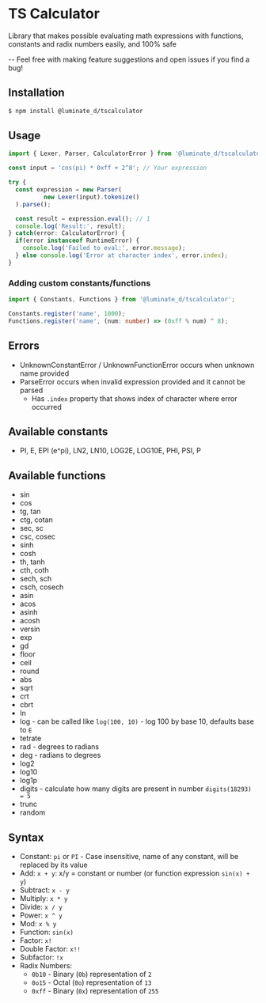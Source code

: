 # TS Calculator
Library that makes possible evaluating math expressions with
functions, constants and radix numbers easily, and 100% safe

-- Feel free with making feature suggestions and open issues if you find a bug!

## Installation
```sh
$ npm install @luminate_d/tscalculator
```

## Usage

```ts
import { Lexer, Parser, CalculatorError } from '@luminate_d/tscalculator';

const input = 'cos(pi) * 0xff + 2^8'; // Your expression

try {
  const expression = new Parser(
          new Lexer(input).tokenize()
  ).parse();

  const result = expression.eval(); // 1
  console.log('Result:', result);
} catch(error: CalculatorError) {
  if(error instanceof RuntimeError) {
    console.log('Failed to eval:', error.message);
  } else console.log('Error at character index', error.index);
}
```

### Adding custom constants/functions
```ts
import { Constants, Functions } from '@luminate_d/tscalculator';

Constants.register('name', 1000);
Functions.register('name', (num: number) => (0xff % num) ^ 8);
```

## Errors
- UnknownConstantError / UnknownFunctionError occurs when unknown name provided
- ParseError occurs when invalid expression provided and it cannot be parsed
  - Has `.index` property that shows index of character where error occurred

## Available constants
- PI, E, EPI (e^pi), LN2, LN10, LOG2E, LOG10E, PHI, PSI, P

## Available functions
- sin
- cos
- tg, tan
- ctg, cotan
- sec, sc
- csc, cosec
- sinh
- cosh
- th, tanh
- cth, coth
- sech, sch
- csch, cosech
- asin
- acos
- asinh
- acosh
- versin
- exp
- gd
- floor
- ceil
- round
- abs
- sqrt
- crt
- cbrt
- ln
- log - can be called like `log(100, 10)` - log 100 by base 10, defaults base to `E`
- tetrate
- rad - degrees to radians
- deg - radians to degrees
- log2
- log10
- log1p
- digits - calculate how many digits are present in number `digits(18293) = 5`
- trunc
- random

## Syntax
- Constant: `pi` or `PI` - Case insensitive, name of any constant, will be replaced by its value
- Add: `x + y`: x/y = constant or number (or function expression `sin(x) + y`)
- Subtract: `x - y`
- Multiply: `x * y`
- Divide: `x / y`
- Power: `x ^ y`
- Mod: `x % y`
- Function: `sin(x)`
- Factor: `x!`
- Double Factor: `x!!`
- Subfactor: `!x`
- Radix Numbers:
  - `0b10` - Binary (`0b`) representation of `2`
  - `0o15` - Octal (`0o`) representation of `13`
  - `0xff` - Binary (`0x`) representation of `255`
